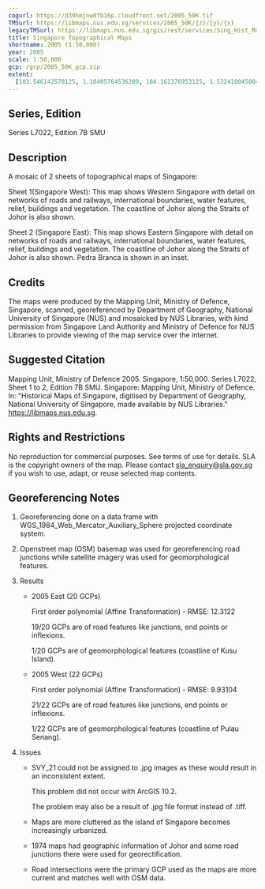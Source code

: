```yaml
---
cogurl: https://d39hmjnw8fb16p.cloudfront.net/2005_50K.tif
TMSurl: https://libmaps.nus.edu.sg/services/2005_50K/{z}/{y}/{x}
legacyTMSurl: https://libmaps.nus.edu.sg/gis/rest/services/Sing_Hist_Maps/2005_50K/MapServer/tile/{z}/{y}/{x}
title: Singapore Topographical Maps
shortname: 2005 (1:50,000)
year: 2005
scale: 1:50,000
gcp: /gcp/2005_50K_gcp.zip
extent:
  [103.546142578125, 1.10405764536209, 104.161376953125, 1.5324100450044398]
---
```


## Series, Edition

Series L7022, Edition 7B SMU

## Description

A mosaic of 2 sheets of topographical maps of Singapore:

Sheet 1(Singapore West): This map shows Western Singapore with detail on networks of roads and railways, international boundaries, water features, relief, buildings and vegetation. The coastline of Johor along the Straits of Johor is also shown.

Sheet 2 (Singapore East): This map shows Eastern Singapore with detail on networks of roads and railways, international boundaries, water features, relief, buildings and vegetation. The coastline of Johor along the Straits of Johor is also shown. Pedra Branca is shown in an inset.

## Credits

The maps were produced by the Mapping Unit, Ministry of Defence, Singapore, scanned, georeferenced by Department of Geography, National University of Singapore (NUS) and mosaicked by NUS Libraries, with kind permission from Singapore Land Authority and Ministry of Defence for NUS Libraries to provide viewing of the map service over the internet.

## Suggested Citation

Mapping Unit, Ministry of Defence 2005. Singapore, 1:50,000. Series L7022, Sheet 1 to 2, Edition 7B SMU. Singapore: Mapping Unit, Ministry of Defence. In: "Historical Maps of Singapore, digitised by Department of Geography, National University of Singapore, made available by NUS Libraries." https://libmaps.nus.edu.sg.

## Rights and Restrictions

No reproduction for commercial purposes. See terms of use for details. SLA is the copyright owners of the map. Please contact sla_enquiry@sla.gov.sg if you wish to use, adapt, or reuse selected map contents.

## Georeferencing Notes

1. Georeferencing done on a data frame with WGS_1984_Web_Mercator_Auxiliary_Sphere projected coordinate system.

2. Openstreet map (OSM) basemap was used for georeferencing road junctions while satellite imagery was used for geomorphological features.

3. Results

   - 2005 East (20 GCPs)

     First order polynomial (Affine Transformation) - RMSE: 12.3122

     19/20 GCPs are of road features like junctions, end points or inflexions.

     1/20 GCPs are of geomorphological features (coastline of Kusu Island).

   - 2005 West (22 GCPs)

     First order polynomial (Affine Transformation) - RMSE: 9.93104

     21/22 GCPs are of road features like junctions, end points or inflexions.

     1/22 GCPs are of geomorphological features (coastline of Pulau Senang).

4. Issues

   - SVY_21 could not be assigned to .jpg images as these would result in an inconsistent extent.

     This problem did not occur with ArcGIS 10.2.

     The problem may also be a result of .jpg file format instead of .tiff.

   - Maps are more cluttered as the island of Singapore becomes increasingly urbanized.
   - 1974 maps had geographic information of Johor and some road junctions there were used for georectification.
   - Road intersections were the primary GCP used as the maps are more current and matches well with OSM data.
